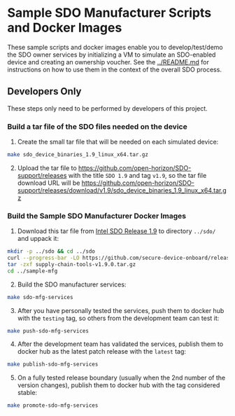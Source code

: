 # Sample SDO Manufacturer Scripts and Docker Images

These sample scripts and docker images enable you to develop/test/demo the SDO owner services by initializing a VM to simulate an SDO-enabled  device and creating an ownership voucher. See the [../README.md](../README.md) for instructions on how to use them in the context of the overall SDO process.

## Developers Only

These steps only need to be performed by developers of this project.

### Build a tar file of the SDO files needed on the device

1. Create the small tar file that will be needed on each simulated device:

  ```bash
  make sdo_device_binaries_1.9_linux_x64.tar.gz
  ```

2. Upload the tar file to https://github.com/open-horizon/SDO-support/releases with the title `SDO 1.9` and tag `v1.9`, so the tar file download URL will be https://github.com/open-horizon/SDO-support/releases/download/v1.9/sdo_device_binaries_1.9_linux_x64.tar.gz

### Build the Sample SDO Manufacturer Docker Images

1. Download this tar file from [Intel SDO Release 1.9](https://github.com/secure-device-onboard/release/releases/tag/v1.9.0) to directory `../sdo/` and uppack it:

  ```bash
  mkdir -p ../sdo && cd ../sdo
  curl --progress-bar -LO https://github.com/secure-device-onboard/release/releases/download/v1.9.0/supply-chain-tools-v1.9.0.tar.gz
  tar -zxf supply-chain-tools-v1.9.0.tar.gz
  cd ../sample-mfg
  ```

2. Build the SDO manufacturer services:

  ```bash
  make sdo-mfg-services
  ```

3. After you have personally tested the services, push them to docker hub with the `testing` tag, so others from the development team can test it:

  ```bash
  make push-sdo-mfg-services
  ```

4. After the development team has validated the services, publish them to docker hub as the latest patch release with the `latest` tag:

  ```bash
  make publish-sdo-mfg-services
  ```

5. On a fully tested release boundary (usually when the 2nd number of the version changes), publish them to docker hub with the tag considered stable:

  ```bash
  make promote-sdo-mfg-services
  ```
